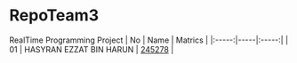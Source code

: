 # RepoTeam3
RealTime Programming Project
| No | Name | Matrics |
|:-----:|-----|:-----:|
| 01 | HASYRAN EZZAT BIN HARUN | [245278](https://github.com/STIW3054-A181/REPO2/tree/248112) |


